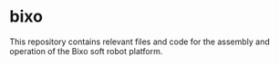 # bixo
This repository contains relevant files and code for the assembly and operation of the Bixo soft robot platform.
